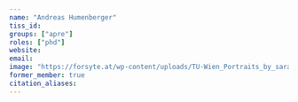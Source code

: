 ```yaml
---
name: "Andreas Humenberger"
tiss_id: 
groups: ["apre"]
roles: ["phd"]
website:
email:
image: "https://forsyte.at/wp-content/uploads/TU-Wien_Portraits_by_sarameister016-200x300.jpg"
former_member: true
citation_aliases:
---
```


<!--
Your custom content goes here.
-->